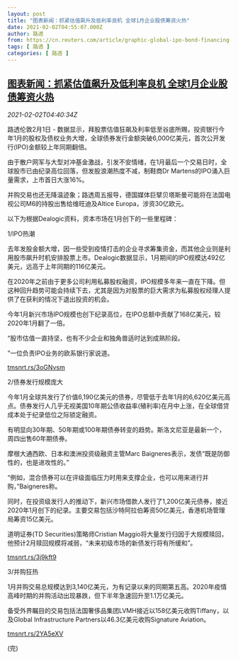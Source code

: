 ```yaml
---
layout: post
title: "图表新闻：抓紧估值飙升及低利率良机 全球1月企业股债筹资火热"
date: 2021-02-02T04:55:07.000Z
author: 路透
from: https://cn.reuters.com/article/graphic-global-ipo-bond-financing-0202-idCNKBS2A20DL
tags: [ 路透 ]
categories: [ 路透 ]
---
```

<!--1612241707000-->
[图表新闻：抓紧估值飙升及低利率良机 全球1月企业股债筹资火热](https://cn.reuters.com/article/graphic-global-ipo-bond-financing-0202-idCNKBS2A20DL)
------

<div>
<div><i>2021-02-02T04:40:34Z</i></div><p>路透伦敦2月1日 - 数据显示，拜股票估值狂飙及利率低至谷底所赐，投资银行今年1月的股权及债权业务大增，全球债券发行金额突破6,000亿美元，首次公开发行(IPO)金额较上年同期翻倍。</p><p>由于散户网军与大型对冲基金激战，引发不安情绪，在1月最后一个交易日时，全球股市已由纪录高位回落，但发股浪潮热度不减，制鞋商Dr Martens的IPO涌入巨量需求，上市首日大涨16%。</p><p>并购交易也还无降温迹象；路透周五报导，德国媒体巨擘贝塔斯曼可能将在法国电视公司M6的持股出售给维旺迪及Altice Europa，涉资30亿欧元。</p><p>以下为根据Dealogic资料，资本市场在1月创下的一些里程碑：</p><p>1/IPO热潮</p><p>去年发股金额大增，因一些受到疫情打击的企业寻求筹集资金，而其他企业则是利用股市飙升时机安排股票上市。Dealogic数据显示，1月期间的IPO规模达492亿美元，远高于上年同期的116亿美元。</p><p>在2020年之前由于更多公司利用私募股权融资，IPO规模多年来一直在下降。但这种回升趋势可能会持续下去，尤其是因为对股票的巨大需求为私募股权经理人提供了在获利的情况下退出投资的机会。</p><p>今年1月新兴市场IPO规模也创下纪录高位，在IPO总额中贡献了168亿美元，较2020年1月翻了一倍。</p><p>“股市估值一直持坚，也有不少企业和独角兽适时达到成熟阶段。</p><p>”一位负责IPO业务的欧系银行家说道。</p><p><a href="https://tmsnrt.rs/3oGNvsm">tmsnrt.rs/3oGNvsm</a></p><p>2/债券发行规模庞大</p><p>今年1月全球共发行了价值6,190亿美元的债券，尽管低于去年1月的6,620亿美元高点。债券发行人几乎无视美国10年期公债收益率(殖利率)在月中上涨，在全球借贷成本处于纪录低位之际锁定融资。</p><p>有明显向30年期、50年期或100年期债券转变的趋势。斯洛文尼亚是最新一个，周四出售60年期债券。</p><p>摩根大通西欧、日本和澳洲投资级融资主管Marc Baigneres表示，发债“既是防御性的，也是进攻性的。”</p><p>“例如，混合债券可以在评级面临压力时用来支撑企业，也可以用来进行并购，”Baigneres称。</p><p>同时，在投资级发行人的推动下，新兴市场借款人发行了1,200亿美元债券，接近2020年1月创下的纪录。主要交易包括沙特阿拉伯筹资50亿美元，香港机场管理局筹资15亿美元。</p><p>道明证券(TD Securities)策略师Cristian Maggio将大量发行归因于大规模赎回，他预计2月赎回规模将减弱，“未来初级市场的新债发行将有所缓和”。</p><p><a href="https://tmsnrt.rs/3j9kft9">tmsnrt.rs/3j9kft9</a></p><p>3/并购狂热</p><p>1月并购交易总规模达到3,140亿美元，为有记录以来的同期第五高。2020年疫情高峰时期的并购活动出现暴跌，但下半年急速回升至1.1万亿美元。</p><p>备受外界瞩目的交易包括法国奢侈品集团LVMH接近以158亿美元收购Tiffany，以及Global Infrastructure Partners以46.3亿美元收购Signature Aviation。</p><p><a href="https://tmsnrt.rs/2YA5eXV">tmsnrt.rs/2YA5eXV</a></p><p>(完)</p>
</div>
